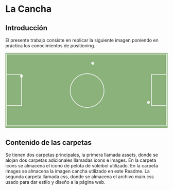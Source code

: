 # La Cancha

## Introducción
El presente trabajo consiste en replicar la siguiente imagen poniendo en práctica los conocimientos de positioning.

![La cancha](assets/images/cancha.jpg "la cancha")

## Contenido de las carpetas
Se tienen dos carpetas principales, la primera llamada assets, donde se alojan dos carpetas adicionales llamadas icons e images. En la carpeta icons se almacena el ícono de pelota de voleibol utilizado. En la carpeta images se almacena la imagen cancha utilizado en este Readme. La segunda carpeta llamada css, donde se almacena el archivo main.css usado para dar estilo y diseño a la página web.

